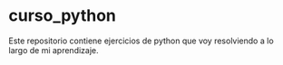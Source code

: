 # curso_python
Este repositorio contiene ejercicios de python que voy
resolviendo a lo largo de mi aprendizaje.
